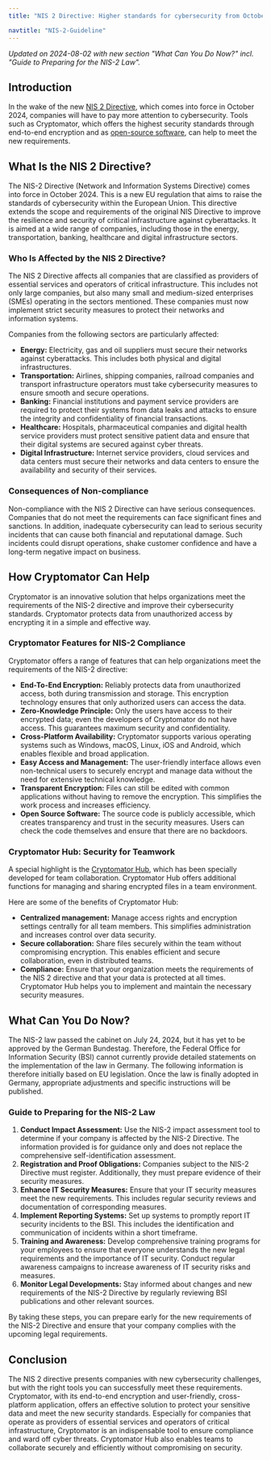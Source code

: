```yaml
---
title: "NIS 2 Directive: Higher standards for cybersecurity from October 2024"

navtitle: "NIS-2-Guideline"
---
```


_Updated on 2024-08-02 with new section "What Can You Do Now?" incl. "Guide to Preparing for the NIS-2 Law"._

## Introduction

In the wake of the new [NIS 2 Directive](https://eur-lex.europa.eu/eli/dir/2022/2555/en), which comes into force in October 2024, companies will have to pay more attention to cybersecurity. Tools such as Cryptomator, which offers the highest security standards through end-to-end encryption and as [open-source software](https://cryptomator.org/open-source/), can help to meet the new requirements.

## What Is the NIS 2 Directive?

The NIS-2 Directive (Network and Information Systems Directive) comes into force in October 2024. This is a new EU regulation that aims to raise the standards of cybersecurity within the European Union. This directive extends the scope and requirements of the original NIS Directive to improve the resilience and security of critical infrastructure against cyberattacks. It is aimed at a wide range of companies, including those in the energy, transportation, banking, healthcare and digital infrastructure sectors.

### Who Is Affected by the NIS 2 Directive?

The NIS 2 Directive affects all companies that are classified as providers of essential services and operators of critical infrastructure. This includes not only large companies, but also many small and medium-sized enterprises (SMEs) operating in the sectors mentioned. These companies must now implement strict security measures to protect their networks and information systems.

Companies from the following sectors are particularly affected:

- **Energy:** Electricity, gas and oil suppliers must secure their networks against cyberattacks. This includes both physical and digital infrastructures.
- **Transportation:** Airlines, shipping companies, railroad companies and transport infrastructure operators must take cybersecurity measures to ensure smooth and secure operations.
- **Banking:** Financial institutions and payment service providers are required to protect their systems from data leaks and attacks to ensure the integrity and confidentiality of financial transactions.
- **Healthcare:** Hospitals, pharmaceutical companies and digital health service providers must protect sensitive patient data and ensure that their digital systems are secured against cyber threats.
- **Digital Infrastructure:** Internet service providers, cloud services and data centers must secure their networks and data centers to ensure the availability and security of their services.

### Consequences of Non-compliance

Non-compliance with the NIS 2 Directive can have serious consequences. Companies that do not meet the requirements can face significant fines and sanctions. In addition, inadequate cybersecurity can lead to serious security incidents that can cause both financial and reputational damage. Such incidents could disrupt operations, shake customer confidence and have a long-term negative impact on business.

## How Cryptomator Can Help

Cryptomator is an innovative solution that helps organizations meet the requirements of the NIS-2 directive and improve their cybersecurity standards. Cryptomator protects data from unauthorized access by encrypting it in a simple and effective way.

### Cryptomator Features for NIS-2 Compliance

Cryptomator offers a range of features that can help organizations meet the requirements of the NIS-2 directive:

- **End-To-End Encryption:** Reliably protects data from unauthorized access, both during transmission and storage. This encryption technology ensures that only authorized users can access the data.
- **Zero-Knowledge Principle:** Only the users have access to their encrypted data; even the developers of Cryptomator do not have access. This guarantees maximum security and confidentiality.
- **Cross-Platform Availability:** Cryptomator supports various operating systems such as Windows, macOS, Linux, iOS and Android, which enables flexible and broad application.
- **Easy Access and Management:** The user-friendly interface allows even non-technical users to securely encrypt and manage data without the need for extensive technical knowledge.
- **Transparent Encryption:** Files can still be edited with common applications without having to remove the encryption. This simplifies the work process and increases efficiency.
- **Open Source Software:** The source code is publicly accessible, which creates transparency and trust in the security measures. Users can check the code themselves and ensure that there are no backdoors.

### Cryptomator Hub: Security for Teamwork

A special highlight is the [Cryptomator Hub](https://cryptomator.org/hub/), which has been specially developed for team collaboration. Cryptomator Hub offers additional functions for managing and sharing encrypted files in a team environment.

Here are some of the benefits of Cryptomator Hub:

- **Centralized management:** Manage access rights and encryption settings centrally for all team members. This simplifies administration and increases control over data security.
- **Secure collaboration:** Share files securely within the team without compromising encryption. This enables efficient and secure collaboration, even in distributed teams.
- **Compliance:** Ensure that your organization meets the requirements of the NIS 2 directive and that your data is protected at all times. Cryptomator Hub helps you to implement and maintain the necessary security measures.

## What Can You Do Now?

The NIS-2 law passed the cabinet on July 24, 2024, but it has yet to be approved by the German Bundestag. Therefore, the Federal Office for Information Security (BSI) cannot currently provide detailed statements on the implementation of the law in Germany. The following information is therefore initially based on EU legislation. Once the law is finally adopted in Germany, appropriate adjustments and specific instructions will be published.

### Guide to Preparing for the NIS-2 Law

1. **Conduct Impact Assessment:** Use the NIS-2 impact assessment tool to determine if your company is affected by the NIS-2 Directive. The information provided is for guidance only and does not replace the comprehensive self-identification assessment.
2. **Registration and Proof Obligations:** Companies subject to the NIS-2 Directive must register. Additionally, they must prepare evidence of their security measures.
3. **Enhance IT Security Measures:** Ensure that your IT security measures meet the new requirements. This includes regular security reviews and documentation of corresponding measures.
4. **Implement Reporting Systems:** Set up systems to promptly report IT security incidents to the BSI. This includes the identification and communication of incidents within a short timeframe.
5. **Training and Awareness:** Develop comprehensive training programs for your employees to ensure that everyone understands the new legal requirements and the importance of IT security. Conduct regular awareness campaigns to increase awareness of IT security risks and measures.
6. **Monitor Legal Developments:** Stay informed about changes and new requirements of the NIS-2 Directive by regularly reviewing BSI publications and other relevant sources.

By taking these steps, you can prepare early for the new requirements of the NIS-2 Directive and ensure that your company complies with the upcoming legal requirements.

## Conclusion

The NIS 2 directive presents companies with new cybersecurity challenges, but with the right tools you can successfully meet these requirements. Cryptomator, with its end-to-end encryption and user-friendly, cross-platform application, offers an effective solution to protect your sensitive data and meet the new security standards. Especially for companies that operate as providers of essential services and operators of critical infrastructure, Cryptomator is an indispensable tool to ensure compliance and ward off cyber threats. Cryptomator Hub also enables teams to collaborate securely and efficiently without compromising on security.
